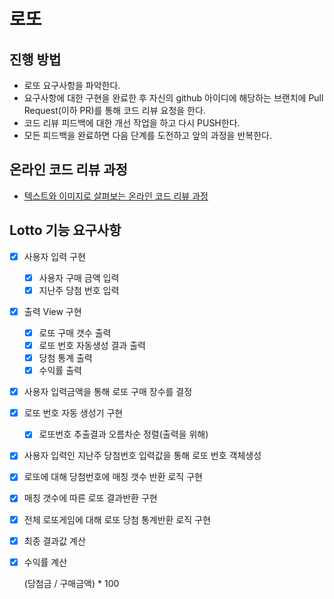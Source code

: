 # 로또
## 진행 방법
* 로또 요구사항을 파악한다.
* 요구사항에 대한 구현을 완료한 후 자신의 github 아이디에 해당하는 브랜치에 Pull Request(이하 PR)를 통해 코드 리뷰 요청을 한다.
* 코드 리뷰 피드백에 대한 개선 작업을 하고 다시 PUSH한다.
* 모든 피드백을 완료하면 다음 단계를 도전하고 앞의 과정을 반복한다.

## 온라인 코드 리뷰 과정
* [텍스트와 이미지로 살펴보는 온라인 코드 리뷰 과정](https://github.com/next-step/nextstep-docs/tree/master/codereview)



## Lotto 기능 요구사항

- [x] 사용자 입력 구현

  - [x] 사용자 구매 금액 입력
  - [x] 지난주 당첨 번호 입력

- [x] 출력 View 구현

  - [x] 로또 구매 갯수 출력
  - [x] 로또 번호 자동생성 결과 출력
  - [x] 당첨 통계 출력
  - [x] 수익률 출력

- [x] 사용자 입력금액을 통해 로또 구매 장수를 결정

- [x] 로또 번호 자동 생성기 구현

  - [x] 로또번호 추출결과 오름차순 정렬(출력을 위해)

- [x] 사용자 입력인 지난주 당첨번호 입력값을 통해 로또 번호 객체생성

- [x] 로또에 대해 당첨번호에 매칭 갯수 반환 로직 구현

- [x] 매칭 갯수에 따른 로또 결과반환 구현

- [x] 전체 로또게임에 대해 로또 당첨 통계반환 로직 구현

- [x] 최종 결과값 계산

- [x] 수익률 계산

  (당첨금 / 구매금액) * 100

